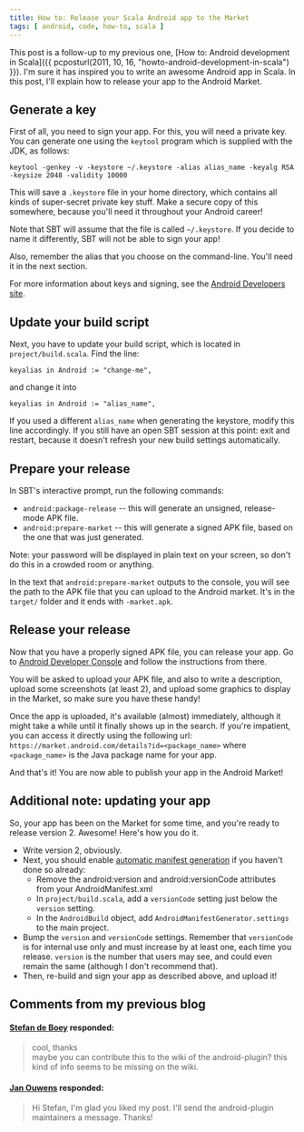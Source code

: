 ```yaml
---
title: How to: Release your Scala Android app to the Market
tags: [ android, code, how-to, scala ]
---
```

This post is a follow-up to my previous one,
[How to: Android development in Scala]({{ pcposturl(2011, 10, 16, "howto-android-development-in-scala") }}).
I'm sure it has inspired you to write an awesome Android app in Scala. In this
post, I'll explain how to release your app to the Android Market.

Generate a key
--------------

First of all, you need to sign your app. For this, you will need a private key.
You can generate one using the `keytool` program which is supplied with
the JDK, as follows:

    keytool -genkey -v -keystore ~/.keystore -alias alias_name -keyalg RSA -keysize 2048 -validity 10000

This will save a `.keystore` file in your home directory, which contains all
kinds of super-secret private key stuff. Make a secure copy of this somewhere,
because you'll need it throughout your Android career!

Note that SBT will assume that the file is called `~/.keystore`. If you decide
to name it differently, SBT will not be able to sign your app!

Also, remember the alias that you choose on the command-line. You'll need it in
the next section.

For more information about keys and signing, see the
[Android Developers site](http://developer.android.com/guide/publishing/app-signing.html).

Update your build script
------------------------

Next, you have to update your build script, which is located in
`project/build.scala`. Find the line:

    keyalias in Android := "change-me",

and change it into

    keyalias in Android := "alias_name",

If you used a different `alias_name` when generating the keystore, modify this
line accordingly. If you still have an open SBT session at this point: exit
and restart, because it doesn't refresh your new build settings automatically.

Prepare your release
--------------------

In SBT's interactive prompt, run the following commands:

* `android:package-release` -- this will generate an unsigned, release-mode APK
  file.
* `android:prepare-market` -- this will generate a signed APK file, based on
  the one that was just generated.

Note: your password will be displayed in plain text on your screen, so don't do
this in a crowded room or anything.

In the text that `android:prepare-market` outputs to the console, you will see
the path to the APK file that you can upload to the Android market. It's in the
`target/` folder and it ends with `-market.apk`.

Release your release
--------------------

Now that you have a properly signed APK file, you can release your app. Go to
[Android Developer Console](http://market.android.com/publish) and follow the
instructions from there.

You will be asked to upload your APK file, and also to write a description,
upload some screenshots (at least 2), and upload some graphics to display in
the Market, so make sure you have these handy!

Once the app is uploaded, it's available (almost) immediately, although it
might take a while until it finally shows up in the search. If you're
impatient, you can access it directly using the following url:
`https://market.android.com/details?id=<package_name>` where `<package_name>`
is the Java package name for your app.

And that's it! You are now able to publish your app in the Android Market!

Additional note: updating your app
----------------------------------

So, your app has been on the Market for some time, and you're ready to release
version 2. Awesome! Here's how you do it.

* Write version 2, obviously.
* Next, you should enable
  [automatic manifest generation](https://github.com/jberkel/android-plugin/wiki/android-manifest-generation)
  if you haven't done so already: 
    * Remove the android:version and android:versionCode attributes from your
      AndroidManifest.xml
    * In `project/build.scala`, add a `versionCode` setting just below the
      `version` setting.
    * In the `AndroidBuild` object, add `AndroidManifestGenerator.settings` to
      the main project.
* Bump the `version` and `versionCode` settings. Remember that `versionCode` is
  for internal use only and must increase by at least one, each time you
  release. `version` is the number that users may see, and could even remain
  the same (although I don't recommend that).
* Then, re-build and sign your app as described above, and upload it!


Comments from my previous blog
------------------------------

#### [Stefan de Boey](http://posterous.com/users/5AB6ij4aTMSB) responded:

> cool, thanks<br>
> maybe you can contribute this to the wiki of the android-plugin? this kind of info seems to be missing on the wiki.

#### [Jan Ouwens](http://www.jqno.nl) responded:

> Hi Stefan, I'm glad you liked my post. I'll send the android-plugin maintainers a message. Thanks!
